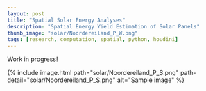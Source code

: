 ```yaml
---
layout: post
title: "Spatial Solar Energy Analyses"
description: "Spatial Energy Yield Estimation of Solar Panels"
thumb_image: "solar/Noordereiland_P_W.png"
tags: [research, computation, spatial, python, houdini]
---
```


Work in progress!

{% include image.html path="solar/Noordereiland_P_S.png"
                      path-detail="solar/Noordereiland_P_S.png"
                      alt="Sample image" %}
